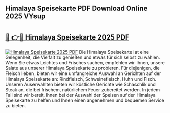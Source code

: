 ## Himalaya Speisekarte PDF Download Online 2025 VYsup

# <h2><a href="http://gcdksow.nevu.top/?p=Himalaya+Speisekarte">🔗 👉🔴 Himalaya Speisekarte 2025 PDF</a></h2>

[![Himalaya Speisekarte 2025 PDF](https://i.imgur.com/dBaPXMq.png)](http://gcdksow.nevu.top/?p=Himalaya+Speisekarte)
Die Himalaya Speisekarte ist eine Gelegenheit, die Vielfalt zu genießen und etwas für sich selbst zu wählen. Wenn Sie etwas Leichtes und Frisches suchen, empfehlen wir Ihnen, unsere Salate aus unserer Himalaya Speisekarte zu probieren. Für diejenigen, die Fleisch lieben, bieten wir eine umfangreiche Auswahl an Gerichten auf der Himalaya Speisekarte an: Rindfleisch, Schweinefleisch, Huhn und Fisch. Unseren Auserwählten bieten wir köstliche Gerichte wie Schaschlik und Steak an, die bei frischem, natürlichem Feuer zubereitet werden. In jedem Fall sind wir bereit, Ihnen bei der Auswahl der Speisen auf der Himalaya Speisekarte zu helfen und Ihnen einen angenehmen und bequemen Service zu bieten.
